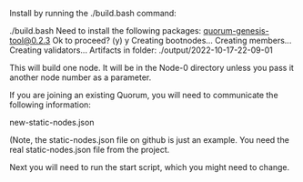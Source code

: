 Install by running the ./build.bash command:

./build.bash
Need to install the following packages:
  quorum-genesis-tool@0.2.3
Ok to proceed? (y) y
Creating bootnodes...
Creating members...
Creating validators...
Artifacts in folder: ./output/2022-10-17-22-09-01

This will build one node. It will be in the Node-0 directory
unless you pass it another node number as a parameter.

If you are joining an existing Quorum, you will need to communicate the following information:

new-static-nodes.json

(Note, the static-nodes.json file on github is just an example. You need the real static-nodes.json file from the project.


Next you will need to run the start script, which you might need to change.

